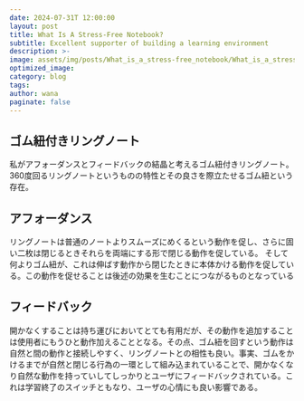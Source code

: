 ```yaml
---
date: 2024-07-31T 12:00:00
layout: post
title: What Is A Stress-Free Notebook?
subtitle: Excellent supporter of building a learning environment
description: >-
image: assets/img/posts/What_is_a_stress-free_notebook/What_is_a_stress-free_notebook.jpg
optimized_image: 
category: blog
tags: 
author: wana
paginate: false
---
```


## ゴム紐付きリングノート

私がアフォーダンスとフィードバックの結晶と考えるゴム紐付きリングノート。360度回るリングノートというものの特性とその良さを際立たせるゴム紐という存在。

## アフォーダンス

リングノートは普通のノートよりスムーズにめくるという動作を促し、さらに固い二枚は閉じるときそれらを両端にする形で閉じる動作を促している。
そして何よりゴム紐が、これは伸ばす動作から閉じたときに本体かける動作を促している。この動作を促せることは後述の効果を生むことにつながるものとなっている


## フィードバック

開かなくすることは持ち運びにおいてとても有用だが、その動作を追加することは使用者にもうひと動作加えることとなる。その点、ゴム紐を回すという動作は自然と間の動作と接続しやすく、リングノートとの相性も良い。事実、ゴムをかけるまでが自然と閉じる行為の一環として組み込まれていることで、開かなくなり自然な動作を持っていしてしっかりとユーザにフィードバックされている。これは学習終了のスイッチともなり、ユーザの心情にも良い影響である。
